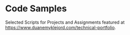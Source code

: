 # Code Samples

Selected Scripts for Projects and Assignments featured at https://www.duanemyklejord.com/technical-portfolio.